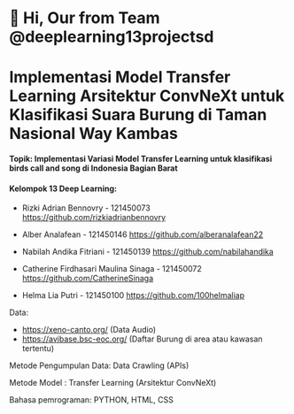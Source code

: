 # 👋 Hi, Our from Team @deeplearning13projectsd

# Implementasi Model Transfer Learning Arsitektur ConvNeXt untuk Klasifikasi Suara Burung di Taman Nasional Way Kambas

#### Topik: Implementasi Variasi Model Transfer Learning untuk klasifikasi birds call and song di Indonesia Bagian Barat


#### Kelompok 13 Deep Learning:

- Rizki Adrian Bennovry - 121450073 https://github.com/rizkiadrianbennovry
  
- Alber Analafean - 121450146 https://github.com/alberanalafean22
  
- Nabilah Andika Fitriani - 121450139 https://github.com/nabilahandika

- Catherine Firdhasari Maulina Sinaga - 121450072 https://github.com/CatherineSinaga
  
- Helma Lia Putri - 121450100 https://github.com/100helmaliap


Data: 
- https://xeno-canto.org/ (Data Audio)
- https://avibase.bsc-eoc.org/ (Daftar Burung di area atau kawasan tertentu)

Metode Pengumpulan Data: Data Crawling (APIs)

Metode Model : Transfer Learning (Arsitektur ConvNeXt)

Bahasa pemrograman: PYTHON, HTML, CSS
